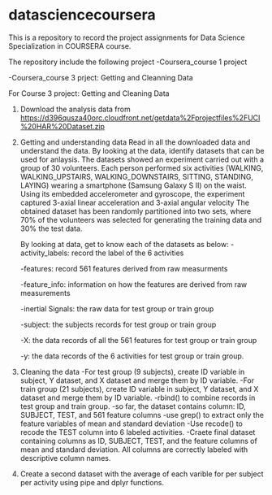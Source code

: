 # datasciencecoursera
This is a repository to record the project assignments for Data Science Specialization in COURSERA course.

The repository include the following project
   -Coursera_course 1 project
   
   -Coursera_course 3 prject: Getting and Cleanning Data


For Course 3 project: Getting and Cleaning Data

1. Download the analysis data from https://d396qusza40orc.cloudfront.net/getdata%2Fprojectfiles%2FUCI%20HAR%20Dataset.zip

2. Getting and understanding data
Read in all the downloaded data and understand the data. By looking at the data, identify datasets that can be used for anlaysis. The datasets showed an experiment carried out with a group of 30 volunteers. Each person performed six activities (WALKING, WALKING_UPSTAIRS, WALKING_DOWNSTAIRS, SITTING, STANDING, LAYING) wearing a smartphone (Samsung Galaxy S II) on the waist. Using its embedded accelerometer and gyroscope, the experiment captured 3-axial linear acceleration and 3-axial angular velocity The obtained dataset has been randomly partitioned into two sets, where 70% of the volunteers was selected for generating the training data and 30% the test data.

   By looking at data, get to know each of the datasets as below:
      -activity_labels: record the label of the 6 activities
  
      -features: record 561 features derived from raw measurments
  
      -feature_info: information on how the features are derived from raw measurements
  
      -inertial Signals: the raw data for test group or train group 
  
      -subject: the subjects records for test group or train group
  
      -X: the data records of all the 561 features for test group or train group
  
      -y: the data records of the 6 activities for test group or train group.

3. Cleaning the data
  -For test group (9 subjects), create ID variable in subject, Y dataset, and X dataset and merge them by ID variable.
  -For train group (21 subjects), create ID variable in subject, Y dataset, and X dataset and merge them by ID variable.
  -rbind() to combine records in test group and train group. 
  -so far, the dataset contains column: ID, SUBJECT, TEST, and 561 feature columns
  -use grep() to extract only the feature variables of mean and standard deviation
  -Use recode() to recode the TEST column into 6 labeled activities.
  -Craete final dataset containing columns as ID, SUBJECT, TEST, and the feature columns of mean and standard deviation. All columns are correctly labeled with descriptive column names.
  
  4. Create a second dataset with the average of each varible for per subject per activity using pipe and dplyr functions.
  
  


 
